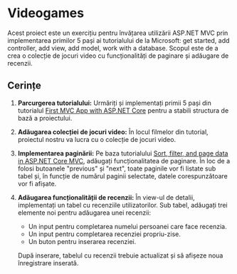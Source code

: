 # Videogames

Acest proiect este un exercițiu pentru învățarea utilizării ASP.NET MVC prin implementarea primilor 5 pași ai tutorialului de la Microsoft: get started, add controller, add view, add model, work with a database. Scopul este de a crea o colecție de jocuri video cu funcționalități de paginare și adăugare de recenzii.

## Cerințe

1. **Parcurgerea tutorialului:** Urmăriți și implementați primii 5 pași din tutorialul [First MVC App with ASP.NET Core](https://learn.microsoft.com/ro-ro/aspnet/core/tutorials/first-mvc-app/start-mvc?view=aspnetcore-6.0&tabs=visual-studio) pentru a stabili structura de bază a proiectului.

2. **Adăugarea colecției de jocuri video:** În locul filmelor din tutorial, proiectul nostru va lucra cu o colecție de jocuri video.

3. **Implementarea paginării:** Pe baza tutorialului [Sort, filter, and page data in ASP.NET Core MVC](https://docs.microsoft.com/en-us/aspnet/core/data/ef-mvc/sort-filter-page?view=aspnetcore-5.0), adăugați funcționalitatea de paginare. În loc de a folosi butoanele "previous" și "next", toate paginile vor fi listate sub tabel și, în funcție de numărul paginii selectate, datele corespunzătoare vor fi afișate.

4. **Adăugarea funcționalității de recenzii:** În view-ul de detalii, implementați un tabel cu recenziile utilizatorilor. Sub tabel, adăugați trei elemente noi pentru adăugarea unei recenzii:

    - Un input pentru completarea numelui persoanei care face recenzia.
    - Un input pentru completarea recenziei propriu-zise.
    - Un buton pentru inserarea recenziei.
    
    După inserare, tabelul cu recenzii trebuie actualizat și să afișeze noua înregistrare inserată.

